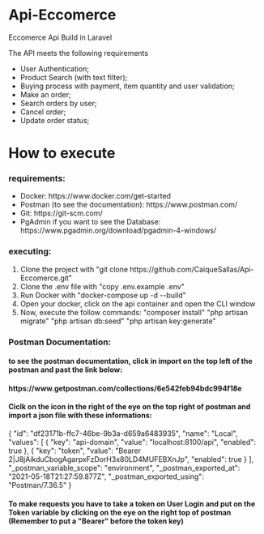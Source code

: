 # Api-Eccomerce
Eccomerce Api Build in Laravel

The API meets the following requirements
- User Authentication;
- Product Search (with text filter);
- Buying process with payment, item quantity and user validation;
- Make an order;
- Search orders by user;
- Cancel order;
- Update order status;

<h1>How to execute</h1>

<h3> requirements: </h3>
<ul>
<li> Docker: https://www.docker.com/get-started </li>
<li> Postman (to see the documentation): https://www.postman.com/ </l1>
<li> Git: https://git-scm.com/ </l1>
<li> PgAdmin if you want to see the Database: https://www.pgadmin.org/download/pgadmin-4-windows/ </li>
</ul>

<h3>executing: </h3>
<ol>
<li>Clone the project with "git clone https://github.com/CaiqueSallas/Api-Eccomerce.git"  </li>
<li>Clone the .env file with "copy .env.example .env"</li>
<li>Run Docker with "docker-compose up -d --build"</li>
<li>Open your docker, click on the api container and open the CLI window</li>
<li>Now, execute the follow commands: "composer install" "php artisan migrate" "php artisan db:seed" "php artisan key:generate"
</ol>

<h3> Postman Documentation: </h3>
<h4> to see the postman documentation, click in import on the top left of the postman and past the link below: </h4>
<h4>https://www.getpostman.com/collections/6e542feb94bdc994f18e</h4>
<h4> Ciclk on the icon in the right of the eye on the top right of postman and import a json file with these informations: </h4>
{
	"id": "df23171b-ffc7-46be-9b3a-d659a6483935",
	"name": "Local",
	"values": [
		{
			"key": "api-domain",
			"value": "localhost:8100/api",
			"enabled": true
		},
		{
			"key": "token",
			"value": "Bearer 2|J8jAikduCbogAgarpxFzDorH3x80LD4MUFEBXnJp",
			"enabled": true
		}
	],
	"_postman_variable_scope": "environment",
	"_postman_exported_at": "2021-05-18T21:27:59.877Z",
	"_postman_exported_using": "Postman/7.36.5"
}
<h4> To make requests you have to take a token on User Login and put on the Token variable by clicking on the eye on the right top of postman (Remember to put a "Bearer" before the token key)</h4>
